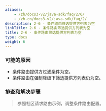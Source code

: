 ```yaml
---
aliases:
    - /zh/docs3-v2/java-sdk/faq/2/6/
    - /zh-cn/docs3-v2/java-sdk/faq/2/
description: 2-6 - 条件路由筛选提供方列表为空
linkTitle: 2-6 - 条件路由筛选提供方列表为空
title: 2-6 - 条件路由筛选提供方列表为空
type: docs
weight: 6
---
```






### 可能的原因

* 条件路由提供方过滤条件为空。
* 条件路由在强制降级下筛选提供方列表仍为空。

### 排查和解决步骤
> 参照社区请求路由示例，调整条件路由配置。